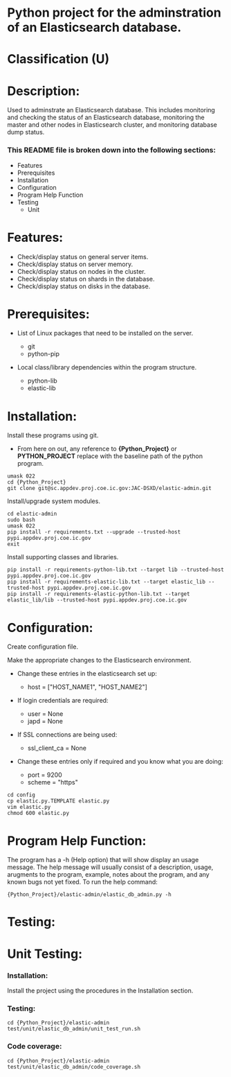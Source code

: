 # Python project for the adminstration of an Elasticsearch database.
# Classification (U)

# Description:
  Used to adminstrate an Elasticsearch database.  This includes monitoring and checking the status of an Elasticsearch database, monitoring the master and other nodes in Elasticsearch cluster, and monitoring database dump status.


###  This README file is broken down into the following sections:
  * Features
  * Prerequisites
  * Installation
  * Configuration
  * Program Help Function
  * Testing
    - Unit


# Features:
  * Check/display status on general server items.
  * Check/display status on server memory.
  * Check/display status on nodes in the cluster.
  * Check/display status on shards in the database.
  * Check/display status on disks in the database.

# Prerequisites:

  * List of Linux packages that need to be installed on the server.
    - git
    - python-pip

  * Local class/library dependencies within the program structure.
    - python-lib
    - elastic-lib


# Installation:

Install these programs using git.
  * From here on out, any reference to **{Python_Project}** or **PYTHON_PROJECT** replace with the baseline path of the python program.

```
umask 022
cd {Python_Project}
git clone git@sc.appdev.proj.coe.ic.gov:JAC-DSXD/elastic-admin.git
```

Install/upgrade system modules.

```
cd elastic-admin
sudo bash
umask 022
pip install -r requirements.txt --upgrade --trusted-host pypi.appdev.proj.coe.ic.gov
exit
```

Install supporting classes and libraries.

```
pip install -r requirements-python-lib.txt --target lib --trusted-host pypi.appdev.proj.coe.ic.gov
pip install -r requirements-elastic-lib.txt --target elastic_lib --trusted-host pypi.appdev.proj.coe.ic.gov
pip install -r requirements-elastic-python-lib.txt --target elastic_lib/lib --trusted-host pypi.appdev.proj.coe.ic.gov
```

# Configuration:

Create configuration file.

Make the appropriate changes to the Elasticsearch environment.
  * Change these entries in the elasticsearch set up:
    - host = ["HOST_NAME1", "HOST_NAME2"]

  * If login credentials are required:
    - user = None
    - japd = None

  * If SSL connections are being used:
    - ssl_client_ca = None

  * Change these entries only if required and you know what you are doing:
    - port = 9200
    - scheme = "https"

```
cd config
cp elastic.py.TEMPLATE elastic.py
vim elastic.py
chmod 600 elastic.py
```


# Program Help Function:

  The program has a -h (Help option) that will show display an usage message.  The help message will usually consist of a description, usage, arugments to the program, example, notes about the program, and any known bugs not yet fixed.  To run the help command:

```
{Python_Project}/elastic-admin/elastic_db_admin.py -h
```


# Testing:

# Unit Testing:

### Installation:

Install the project using the procedures in the Installation section.

### Testing:

```
cd {Python_Project}/elastic-admin
test/unit/elastic_db_admin/unit_test_run.sh
```

### Code coverage:
```
cd {Python_Project}/elastic-admin
test/unit/elastic_db_admin/code_coverage.sh
```

